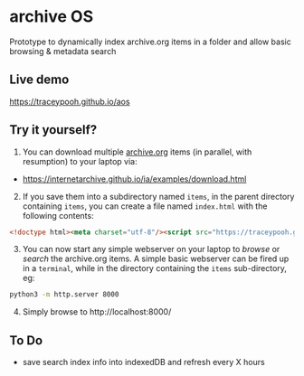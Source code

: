 # archive OS

Prototype to dynamically index archive.org items in a folder and allow basic browsing & metadata search


## Live demo
https://traceypooh.github.io/aos


## Try it yourself?
1. You can download multiple [archive.org](https://archive.org) items
    (in parallel, with resumption) to your laptop via:
  - https://internetarchive.github.io/ia/examples/download.html
2. If you save them into a subdirectory named `items`, in the parent directory containing `items`, you can create a file named `index.html` with the following contents:
```html
<!doctype html><meta charset="utf-8"/><script src="https://traceypooh.github.io/aos/js/index.js" type="module"></script>
```
3. You can now start any simple webserver on your laptop to _browse_ or _search_ the archive.org items.  A simple basic webserver can be fired up in a `terminal`, while in the directory containing the `items` sub-directory, eg:
```sh
python3 -m http.server 8000
```
4. Simply browse to http://localhost:8000/


## To Do
- save search index info into indexedDB and refresh every X hours

